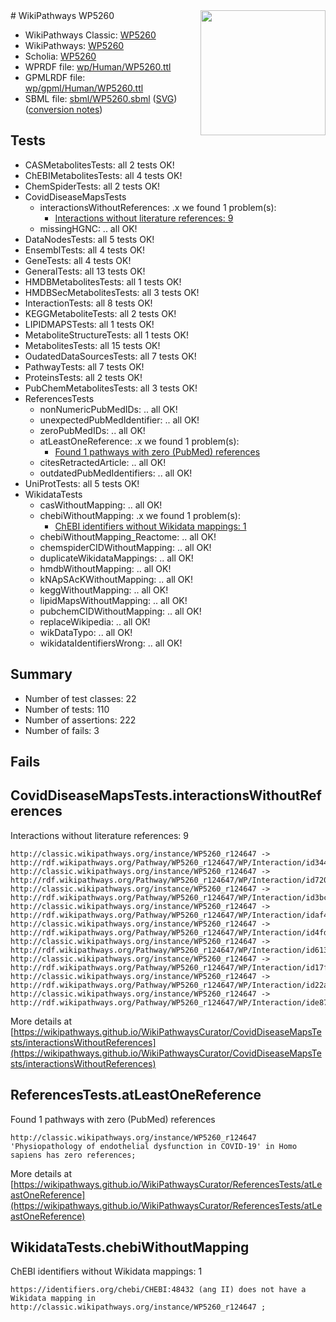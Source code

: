 <img style="float: right; width: 200px" src="../logo.png" />
# WikiPathways WP5260

* WikiPathways Classic: [WP5260](https://classic.wikipathways.org/instance/WP5260)
* WikiPathways: [WP5260](https://identifiers.org/wikipathways:WP5260)
* Scholia: [WP5260](https://scholia.toolforge.org/wikipathways/WP5260)
* WPRDF file: [wp/Human/WP5260.ttl](../wp/Human/WP5260.ttl)
* GPMLRDF file: [wp/gpml/Human/WP5260.ttl](../wp/gpml/Human/WP5260.ttl)
* SBML file: [sbml/WP5260.sbml](../sbml/WP5260.sbml) ([SVG](../sbml/WP5260.svg)) ([conversion notes](../sbml/WP5260.txt))

## Tests
* CASMetabolitesTests: all 2 tests OK!
* ChEBIMetabolitesTests: all 4 tests OK!
* ChemSpiderTests: all 2 tests OK!
* CovidDiseaseMapsTests
    * interactionsWithoutReferences: .x we found 1 problem(s):
        * [Interactions without literature references: 9](#2e295937)
    * missingHGNC: .. all OK!
* DataNodesTests: all 5 tests OK!
* EnsemblTests: all 4 tests OK!
* GeneTests: all 4 tests OK!
* GeneralTests: all 13 tests OK!
* HMDBMetabolitesTests: all 1 tests OK!
* HMDBSecMetabolitesTests: all 3 tests OK!
* InteractionTests: all 8 tests OK!
* KEGGMetaboliteTests: all 2 tests OK!
* LIPIDMAPSTests: all 1 tests OK!
* MetaboliteStructureTests: all 1 tests OK!
* MetabolitesTests: all 15 tests OK!
* OudatedDataSourcesTests: all 7 tests OK!
* PathwayTests: all 7 tests OK!
* ProteinsTests: all 2 tests OK!
* PubChemMetabolitesTests: all 3 tests OK!
* ReferencesTests
    * nonNumericPubMedIDs: .. all OK!
    * unexpectedPubMedIdentifier: .. all OK!
    * zeroPubMedIDs: .. all OK!
    * atLeastOneReference: .x we found 1 problem(s):
        * [Found 1 pathways with zero (PubMed) references](#d0a459f0)
    * citesRetractedArticle: .. all OK!
    * outdatedPubMedIdentifiers: .. all OK!
* UniProtTests: all 5 tests OK!
* WikidataTests
    * casWithoutMapping: .. all OK!
    * chebiWithoutMapping: .x we found 1 problem(s):
        * [ChEBI identifiers without Wikidata mappings: 1](#a8d554cd)
    * chebiWithoutMapping_Reactome: .. all OK!
    * chemspiderCIDWithoutMapping: .. all OK!
    * duplicateWikidataMappings: .. all OK!
    * hmdbWithoutMapping: .. all OK!
    * kNApSAcKWithoutMapping: .. all OK!
    * keggWithoutMapping: .. all OK!
    * lipidMapsWithoutMapping: .. all OK!
    * pubchemCIDWithoutMapping: .. all OK!
    * replaceWikipedia: .. all OK!
    * wikDataTypo: .. all OK!
    * wikidataIdentifiersWrong: .. all OK!


## Summary

* Number of test classes: 22
* Number of tests: 110
* Number of assertions: 222
* Number of fails: 3

## Fails

<a name="2e295937" />

## CovidDiseaseMapsTests.interactionsWithoutReferences

Interactions without literature references: 9
```
http://classic.wikipathways.org/instance/WP5260_r124647 -> http://rdf.wikipathways.org/Pathway/WP5260_r124647/WP/Interaction/id34434cee
http://classic.wikipathways.org/instance/WP5260_r124647 -> http://rdf.wikipathways.org/Pathway/WP5260_r124647/WP/Interaction/id72029093
http://classic.wikipathways.org/instance/WP5260_r124647 -> http://rdf.wikipathways.org/Pathway/WP5260_r124647/WP/Interaction/id3bcf6265
http://classic.wikipathways.org/instance/WP5260_r124647 -> http://rdf.wikipathways.org/Pathway/WP5260_r124647/WP/Interaction/idaf482125
http://classic.wikipathways.org/instance/WP5260_r124647 -> http://rdf.wikipathways.org/Pathway/WP5260_r124647/WP/Interaction/id4fd78cda
http://classic.wikipathways.org/instance/WP5260_r124647 -> http://rdf.wikipathways.org/Pathway/WP5260_r124647/WP/Interaction/id613c9560
http://classic.wikipathways.org/instance/WP5260_r124647 -> http://rdf.wikipathways.org/Pathway/WP5260_r124647/WP/Interaction/id17f32001
http://classic.wikipathways.org/instance/WP5260_r124647 -> http://rdf.wikipathways.org/Pathway/WP5260_r124647/WP/Interaction/id22a67503
http://classic.wikipathways.org/instance/WP5260_r124647 -> http://rdf.wikipathways.org/Pathway/WP5260_r124647/WP/Interaction/ide87af51a
```

More details at [https://wikipathways.github.io/WikiPathwaysCurator/CovidDiseaseMapsTests/interactionsWithoutReferences](https://wikipathways.github.io/WikiPathwaysCurator/CovidDiseaseMapsTests/interactionsWithoutReferences)

<a name="d0a459f0" />

## ReferencesTests.atLeastOneReference

Found 1 pathways with zero (PubMed) references
```
http://classic.wikipathways.org/instance/WP5260_r124647 'Physiopathology of endothelial dysfunction in COVID-19' in Homo sapiens has zero references; 
```

More details at [https://wikipathways.github.io/WikiPathwaysCurator/ReferencesTests/atLeastOneReference](https://wikipathways.github.io/WikiPathwaysCurator/ReferencesTests/atLeastOneReference)

<a name="a8d554cd" />

## WikidataTests.chebiWithoutMapping

ChEBI identifiers without Wikidata mappings: 1
```
https://identifiers.org/chebi/CHEBI:48432 (ang II) does not have a Wikidata mapping in http://classic.wikipathways.org/instance/WP5260_r124647 ; 
```

